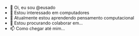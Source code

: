 - 👋 Oi, eu sou @eusado
- 👀 Estou interessado em computadores
- 🌱 Atualmente estou aprendendo pensamento computacional
- 💞️ Estou procurando colaborar em...
- 📫 Como chegar até mim...
